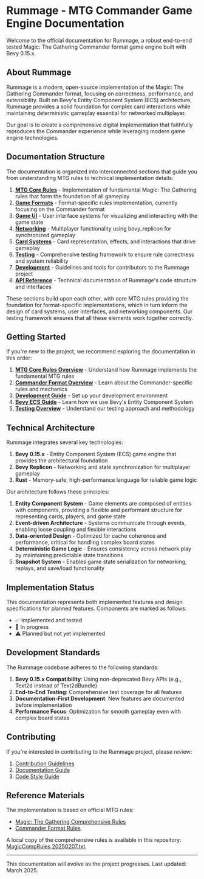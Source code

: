 # Rummage - MTG Commander Game Engine Documentation

Welcome to the official documentation for Rummage, a robust end-to-end tested Magic: The Gathering Commander format game engine built with Bevy 0.15.x.

## About Rummage

Rummage is a modern, open-source implementation of the Magic: The Gathering Commander format, focusing on correctness, performance, and extensibility. Built on Bevy's Entity Component System (ECS) architecture, Rummage provides a solid foundation for complex card interactions while maintaining deterministic gameplay essential for networked multiplayer.

Our goal is to create a comprehensive digital implementation that faithfully reproduces the Commander experience while leveraging modern game engine technologies.

## Documentation Structure

The documentation is organized into interconnected sections that guide you from understanding MTG rules to technical implementation details:

1. **[MTG Core Rules](mtg_core/index.md)** - Implementation of fundamental Magic: The Gathering rules that form the foundation of all gameplay
2. **[Game Formats](commander/index.md)** - Format-specific rules implementation, currently focusing on the Commander format
3. **[Game UI](game_gui/index.md)** - User interface systems for visualizing and interacting with the game state
4. **[Networking](networking/index.md)** - Multiplayer functionality using bevy_replicon for synchronized gameplay
5. **[Card Systems](card_systems/index.md)** - Card representation, effects, and interactions that drive gameplay
6. **[Testing](testing/index.md)** - Comprehensive testing framework to ensure rule correctness and system reliability
7. **[Development](development/index.md)** - Guidelines and tools for contributors to the Rummage project
8. **[API Reference](api/index.md)** - Technical documentation of Rummage's code structure and interfaces

These sections build upon each other, with core MTG rules providing the foundation for format-specific implementations, which in turn inform the design of card systems, user interfaces, and networking components. Our testing framework ensures that all these elements work together correctly.

## Getting Started

If you're new to the project, we recommend exploring the documentation in this order:

1. **[MTG Core Rules Overview](mtg_core/index.md)** - Understand how Rummage implements the fundamental MTG rules
2. **[Commander Format Overview](commander/overview/index.md)** - Learn about the Commander-specific rules and mechanics
3. **[Development Guide](development/getting_started.md)** - Set up your development environment
4. **[Bevy ECS Guide](development/bevy_guide/ecs.md)** - Learn how we use Bevy's Entity Component System
5. **[Testing Overview](testing/index.md)** - Understand our testing approach and methodology

## Technical Architecture

Rummage integrates several key technologies:

1. **Bevy 0.15.x** - Entity Component System (ECS) game engine that provides the architectural foundation
2. **Bevy Replicon** - Networking and state synchronization for multiplayer gameplay
3. **Rust** - Memory-safe, high-performance language for reliable game logic

Our architecture follows these principles:

1. **Entity Component System** - Game elements are composed of entities with components, providing a flexible and performant structure for representing cards, players, and game state
2. **Event-driven Architecture** - Systems communicate through events, enabling loose coupling and flexible interactions
3. **Data-oriented Design** - Optimized for cache coherence and performance, critical for handling complex board states
4. **Deterministic Game Logic** - Ensures consistency across network play by maintaining predictable state transitions
5. **Snapshot System** - Enables game state serialization for networking, replays, and save/load functionality

## Implementation Status

This documentation represents both implemented features and design specifications for planned features. Components are marked as follows:

- ✅ Implemented and tested
- 🔄 In progress
- ⚠️ Planned but not yet implemented

## Development Standards

The Rummage codebase adheres to the following standards:

1. **Bevy 0.15.x Compatibility**: Using non-deprecated Bevy APIs (e.g., Text2d instead of Text2dBundle)
2. **End-to-End Testing**: Comprehensive test coverage for all features
3. **Documentation-First Development**: New features are documented before implementation
4. **Performance Focus**: Optimization for smooth gameplay even with complex board states

## Contributing

If you're interested in contributing to the Rummage project, please review:

1. [Contribution Guidelines](CONTRIBUTING.md)
2. [Documentation Guide](contributing/documentation.md)
3. [Code Style Guide](development/code_style.md)

## Reference Materials

The implementation is based on official MTG rules:

- [Magic: The Gathering Comprehensive Rules](https://magic.wizards.com/en/rules)
- [Commander Format Rules](https://mtgcommander.net/index.php/rules/)

A local copy of the comprehensive rules is available in this repository: [MagicCompRules 20250207.txt](mtg_rules/MagicCompRules%2020250207.txt).

---

This documentation will evolve as the project progresses. Last updated: March 2025. 